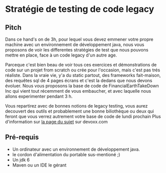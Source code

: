 # Stratégie de testing de code legacy

## Pitch

Dans ce hand's on de 3h, pour lequel vous devez emmener votre propre machine avec un environnement de développement java, nous vous proposons de voir les differentes stratégies de test que nous pouvons mettre en place, face à un code legacy d'un autre age.

Parceque c'est bien beau de voir tous ces exercices et démonstrations de code sur un projet from scratch ou crée pour l'occasion, mais c'est pas trés réaliste. Dans la vraie vie, y'a du static partout, des frameworks fait-maison, des requêtes sql de 4 pages écrans et c'est la dedans que nous devons évoluer. Nous vous proposons la base de code de FinancialEarthTakeDown Inc qui vient tout récemment de vous embaucher, et avec laquelle nous allons experimenter pendant 3 h.

Vous repartirez avec de bonnes notions de legacy testing, vous aurez decouvert des outils et probablement une bonne biliothèque ou deux qui feront que vous verrez autrement votre base de code de lundi prochain
Plus d'information sur [la page du sujet](http://www.devoxx.com/display/FR13/Strategie+de+testing+de+code+legacy) sur devoxx.com

## Pré-requis

* Un ordinateur avec un environnement de développement java.
* le cordon d'alimentation du portable sus-mentioné ;)
* Un jdk 6
* Maven ou un IDE le gérant


